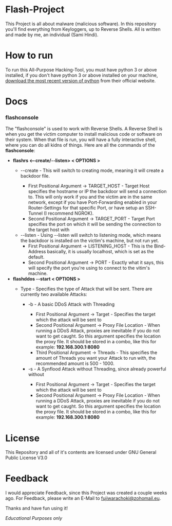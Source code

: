 # Flash-Project
This Project is all about malware (malicious software). In this repository you'll find everything from Keyloggers, up to Reverse Shells.
All is written and made by me, an individual (Sami Hindi).

# How to run
To run this All-Purpose Hacking-Tool, you must have python 3 or above installed, if you don't have python 3 or above installed on your machine,
<a href="https://www.python.org/downloads/">download the most recent version of python</a> from their official website.

# Docs
<h3><b>flashconsole</b></h3>
The "flashconsole" is used to work with Reverse Shells.
A Reverse Shell is when you get the victim computer to install malicious code or software on their system. When that file is run, you will have a fully interactive shell, where you can do all kidns of things.
Here are all the commands of the <b>flashconsole</b>:
<ul>
  <li><b>flashrs <--create/--listen> < OPTIONS ></b></li>
    <ul>
      <li>--create  -  This will switch to creating mode, meaning it will create a backdoor file.</li>
      <ul>
        <li>First Positional Argument -> TARGET_HOST  -  Target Host specifies the hostname or IP the backdoor will send a connection to. This will only work if you and the victim are in the same network, except if you have Port-Forwarding enabled in your Router-Settings for that specific Port, or have setup an SSH-Tunnel (I recommend NGROK).</li>
        <li>Second Positional Argument -> TARGET_PORT  -  Target Port specifies the port on which it will be sending the connection to the target host with
      </ul>
      <li>--listen  -  Using --listen will switch to listening mode, which means the backdoor is installed on the victim's machine, but not run yet.
        <ul>
          <li>First Positional Argument -> LISTENING_HOST  -  This is the Bind-Address basically, it is usually localhost, which is set as the default.</li>
          <li>Second Positional Argument -> PORT  -  Exactly what it says, this will specify the port you're using to connect to the vitim's machine.</li>
        </ul>
    </ul>
    <li><b>flashddos --start < OPTIONS ></b></li>
    <ul>
      <li>Type  -  Specifies the type of Attack that will be sent. There are currently two available Attacks:</li>
      <ul>
        <li>-b  -  A basic DDoS Attack with Threading</li>
        <ul>
          <li>First Positional Argument -> Target  -  Specifies the target which the attack will be sent to</li>
          <li>Second Positional Argument -> Proxy File Location  -  When running a DDoS Attack, proxies are inevitable if you do not want to get caught. So this argument specifies the location the proxy file. It should be stored in a combo, like this for example: <b>192.168.300.1:8080</b></li>
          <li>Third Positional Argument -> Threads  -  This specifies the amount of Threads you want your Attack to run with, the recommended amount is 500 - 1000.</li>
        </ul>
        <li>-s  -  A Synflood Attack without Threading, since already powerful without</li>
        <ul>
          <li>First Positional Argument -> Target  -  Specifies the target which the attack will be sent to</li>
          <li>Second Positional Argument -> Proxy File Location  -  When running a DDoS Attack, proxies are inevitable if you do not want to get caught. So this argument specifies the location the proxy file. It should be stored in a combo, like this for example: <b>192.168.300.1:8080</b></li>
        </ul>
      </ul>
    </ul>
</ul>

# License
This Repository and all of it's contents are licensed under GNU General Public License V3.0

# Feedback
I would appreciate Feedback, since this Project was created a couple weeks ago. For Feedback, please write an E-Mail to fujiwarachoki@zohomail.eu.

Thanks and have fun using it!

<i>Educational Purposes only</i>
